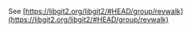 See [https://libgit2.org/libgit2/#HEAD/group/revwalk](https://libgit2.org/libgit2/#HEAD/group/revwalk)